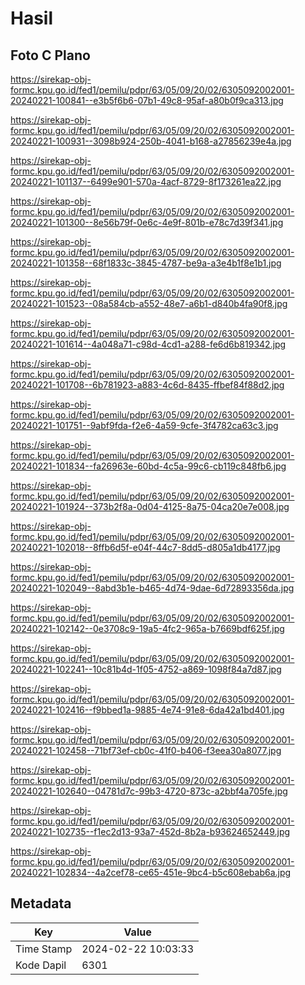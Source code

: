 # Hasil

## Foto C Plano

https://sirekap-obj-formc.kpu.go.id/fed1/pemilu/pdpr/63/05/09/20/02/6305092002001-20240221-100841--e3b5f6b6-07b1-49c8-95af-a80b0f9ca313.jpg

https://sirekap-obj-formc.kpu.go.id/fed1/pemilu/pdpr/63/05/09/20/02/6305092002001-20240221-100931--3098b924-250b-4041-b168-a27856239e4a.jpg

https://sirekap-obj-formc.kpu.go.id/fed1/pemilu/pdpr/63/05/09/20/02/6305092002001-20240221-101137--6499e901-570a-4acf-8729-8f173261ea22.jpg

https://sirekap-obj-formc.kpu.go.id/fed1/pemilu/pdpr/63/05/09/20/02/6305092002001-20240221-101300--8e56b79f-0e6c-4e9f-801b-e78c7d39f341.jpg

https://sirekap-obj-formc.kpu.go.id/fed1/pemilu/pdpr/63/05/09/20/02/6305092002001-20240221-101358--68f1833c-3845-4787-be9a-a3e4b1f8e1b1.jpg

https://sirekap-obj-formc.kpu.go.id/fed1/pemilu/pdpr/63/05/09/20/02/6305092002001-20240221-101523--08a584cb-a552-48e7-a6b1-d840b4fa90f8.jpg

https://sirekap-obj-formc.kpu.go.id/fed1/pemilu/pdpr/63/05/09/20/02/6305092002001-20240221-101614--4a048a71-c98d-4cd1-a288-fe6d6b819342.jpg

https://sirekap-obj-formc.kpu.go.id/fed1/pemilu/pdpr/63/05/09/20/02/6305092002001-20240221-101708--6b781923-a883-4c6d-8435-ffbef84f88d2.jpg

https://sirekap-obj-formc.kpu.go.id/fed1/pemilu/pdpr/63/05/09/20/02/6305092002001-20240221-101751--9abf9fda-f2e6-4a59-9cfe-3f4782ca63c3.jpg

https://sirekap-obj-formc.kpu.go.id/fed1/pemilu/pdpr/63/05/09/20/02/6305092002001-20240221-101834--fa26963e-60bd-4c5a-99c6-cb119c848fb6.jpg

https://sirekap-obj-formc.kpu.go.id/fed1/pemilu/pdpr/63/05/09/20/02/6305092002001-20240221-101924--373b2f8a-0d04-4125-8a75-04ca20e7e008.jpg

https://sirekap-obj-formc.kpu.go.id/fed1/pemilu/pdpr/63/05/09/20/02/6305092002001-20240221-102018--8ffb6d5f-e04f-44c7-8dd5-d805a1db4177.jpg

https://sirekap-obj-formc.kpu.go.id/fed1/pemilu/pdpr/63/05/09/20/02/6305092002001-20240221-102049--8abd3b1e-b465-4d74-9dae-6d72893356da.jpg

https://sirekap-obj-formc.kpu.go.id/fed1/pemilu/pdpr/63/05/09/20/02/6305092002001-20240221-102142--0e3708c9-19a5-4fc2-965a-b7669bdf625f.jpg

https://sirekap-obj-formc.kpu.go.id/fed1/pemilu/pdpr/63/05/09/20/02/6305092002001-20240221-102241--10c81b4d-1f05-4752-a869-1098f84a7d87.jpg

https://sirekap-obj-formc.kpu.go.id/fed1/pemilu/pdpr/63/05/09/20/02/6305092002001-20240221-102416--f9bbed1a-9885-4e74-91e8-6da42a1bd401.jpg

https://sirekap-obj-formc.kpu.go.id/fed1/pemilu/pdpr/63/05/09/20/02/6305092002001-20240221-102458--71bf73ef-cb0c-41f0-b406-f3eea30a8077.jpg

https://sirekap-obj-formc.kpu.go.id/fed1/pemilu/pdpr/63/05/09/20/02/6305092002001-20240221-102640--04781d7c-99b3-4720-873c-a2bbf4a705fe.jpg

https://sirekap-obj-formc.kpu.go.id/fed1/pemilu/pdpr/63/05/09/20/02/6305092002001-20240221-102735--f1ec2d13-93a7-452d-8b2a-b93624652449.jpg

https://sirekap-obj-formc.kpu.go.id/fed1/pemilu/pdpr/63/05/09/20/02/6305092002001-20240221-102834--4a2cef78-ce65-451e-9bc4-b5c608ebab6a.jpg


## Metadata

| Key        | Value               |
| ---------- | ------------------- |
| Time Stamp | 2024-02-22 10:03:33 |
| Kode Dapil | 6301                |



